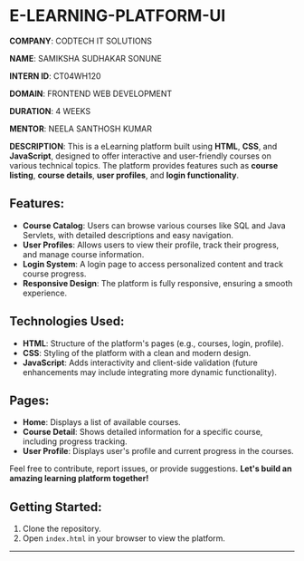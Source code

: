 # E-LEARNING-PLATFORM-UI

**COMPANY**: CODTECH IT SOLUTIONS

**NAME**: SAMIKSHA SUDHAKAR SONUNE

**INTERN ID**: CT04WH120

**DOMAIN**: FRONTEND WEB DEVELOPMENT

**DURATION**: 4 WEEKS

**MENTOR**: NEELA SANTHOSH KUMAR

**DESCRIPTION**: This is a eLearning platform built using **HTML**, **CSS**, and **JavaScript**, designed to offer interactive and user-friendly courses on various technical topics. The platform provides features such as **course listing**, **course details**, **user profiles**, and **login functionality**.

## Features:
- **Course Catalog**: Users can browse various courses like SQL and Java Servlets, with detailed descriptions and easy navigation.
- **User Profiles**: Allows users to view their profile, track their progress, and manage course information.
- **Login System**: A login page to access personalized content and track course progress.
- **Responsive Design**: The platform is fully responsive, ensuring a smooth experience.
  
## Technologies Used:
- **HTML**: Structure of the platform's pages (e.g., courses, login, profile).
- **CSS**: Styling of the platform with a clean and modern design.
- **JavaScript**: Adds interactivity and client-side validation (future enhancements may include integrating more dynamic functionality).
  
## Pages:
- **Home**: Displays a list of available courses.
- **Course Detail**: Shows detailed information for a specific course, including progress tracking.
- **User Profile**: Displays user's profile and current progress in the courses.

Feel free to contribute, report issues, or provide suggestions. **Let's build an amazing learning platform together!**

## Getting Started:
1. Clone the repository.
2. Open `index.html` in your browser to view the platform.

---
